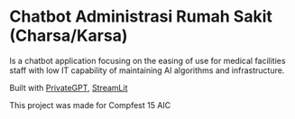 # Chatbot Administrasi Rumah Sakit (Charsa/Karsa)
Is a chatbot application focusing on the easing of use for medical facilities staff with low IT capability of maintaining AI algorithms and infrastructure.

Built with [PrivateGPT](https://github.com/hwchase17/langchain), [StreamLit](https://github.com/nomic-ai/gpt4all)

This project was made for Compfest 15 AIC
